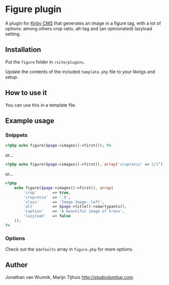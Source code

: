 # Figure plugin

A plugin for [Kirby CMS](http://getkirby.com) that generates an image in a figure tag, with a lot of options: among others crop ratio, alt-tag and (an opinionated) lazyload setting.

## Installation

Put the `figure` folder in `/site/plugins`.

Update the contents of the included `template.php` file to your likings and setup.

## How to use it

You can use this in a template file.

## Example usage

### Snippets

```php
<?php echo figure($page->images()->first()); ?>
```

or…

```php
<?php echo figure($page->images()->first(), array('cropratio' => 2/3’)); ?>
```

or…

```php
<?php
	echo figure($page->images()->first(), array(
		'crop'       => true,
		'cropratio'  => '.5',
		'class'      => 'Image Image--left',
		'alt'        => $page->title()->smartypants(),
		'caption'    => 'A beautiful image of trees',
		'lazyload'   => false
	));
?>
```

### Options

Check out the `$defaults` array in `figure.php` for more options.

## Author

Jonathan van Wunnik, Marijn Tijhuis
<http://studiodumbar.com>
